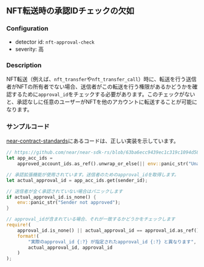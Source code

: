 
## NFT転送時の承認IDチェックの欠如

### Configuration

* detector id: `nft-approval-check`
* severity: 高

### Description

NFT転送（例えば、`nft_transfer`や`nft_transfer_call`）時に、転送を行う送信者がNFTの所有者でない場合、送信者がこの転送を行う権限があるかどうかを確認するために`approval_id`をチェックする必要があります。このチェックがないと、承認なしに任意のユーザーがNFTを他のアカウントに転送することが可能になります。

### サンプルコード

[near-contract-standards](https://github.com/near/near-sdk-rs/blob/63ba6ecc9439ec1c319c1094d581653698229473/near-contract-standards/src/non_fungible_token/core/core_impl.rs#L212)にあるコードは、正しい実装を示しています。

```rust
// https://github.com/near/near-sdk-rs/blob/63ba6ecc9439ec1c319c1094d581653698229473/near-contract-standards/src/non_fungible_token/core/core_impl.rs#L215
let app_acc_ids =
    approved_account_ids.as_ref().unwrap_or_else(|| env::panic_str("Unauthorized"));

// 承認拡張機能が使用されています。送信者のためのapproval_idを取得します。
let actual_approval_id = app_acc_ids.get(sender_id);

// 送信者が全く承認されていない場合はパニックします
if actual_approval_id.is_none() {
    env::panic_str("Sender not approved");
}

// approval_idが含まれている場合、それが一致するかどうかをチェックします
require!(
    approval_id.is_none() || actual_approval_id == approval_id.as_ref(),
    format!(
        "実際のapproval_id {:?} が指定されたapproval_id {:?} と異なります",
        actual_approval_id, approval_id
    )
);
```

